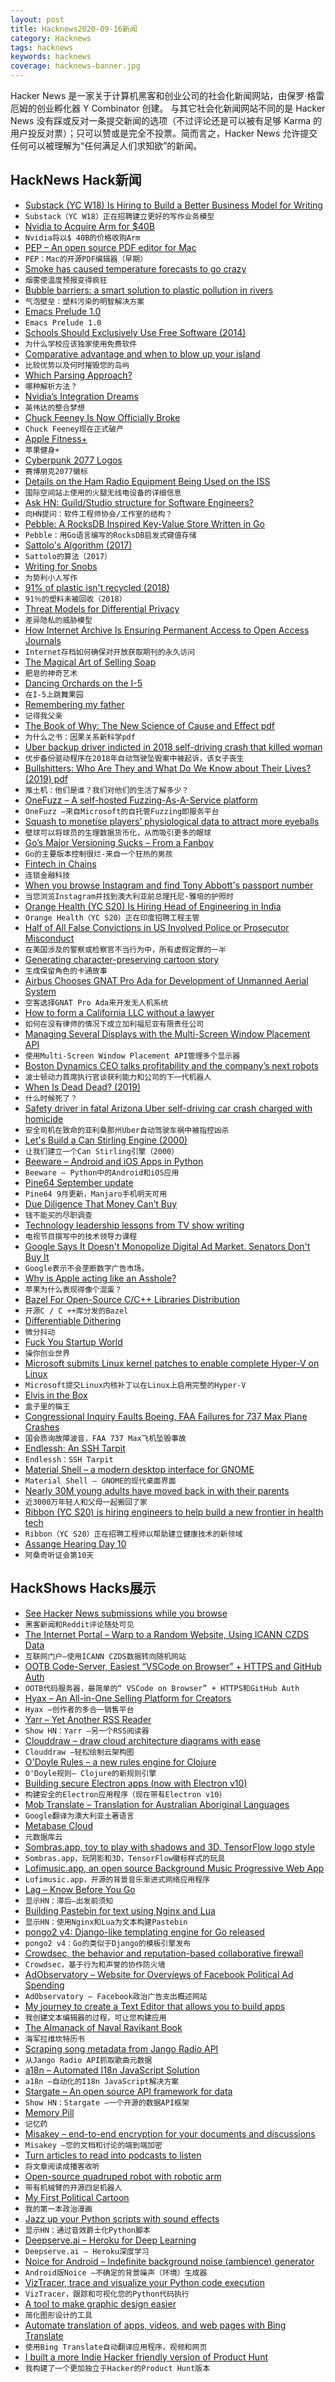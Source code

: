 ```yaml
---
layout: post
title: Hacknews2020-09-16新闻
category: Hacknews
tags: hacknews
keywords: hacknews
coverage: hacknews-banner.jpg
---
```


Hacker News 是一家关于计算机黑客和创业公司的社会化新闻网站，由保罗·格雷厄姆的创业孵化器 Y Combinator 创建。
与其它社会化新闻网站不同的是 Hacker News 没有踩或反对一条提交新闻的选项（不过评论还是可以被有足够 Karma 的用户投反对票）；只可以赞或是完全不投票。简而言之，Hacker News 允许提交任何可以被理解为“任何满足人们求知欲”的新闻。

## HackNews Hack新闻


- [Substack (YC W18) Is Hiring to Build a Better Business Model for Writing](https://substack.com/jobs)
- `Substack（YC W18）正在招聘建立更好的写作业务模型`
- [Nvidia to Acquire Arm for $40B](https://nvidianews.nvidia.com/news/nvidia-to-acquire-arm-for-40-billion-creating-worlds-premier-computing-company-for-the-age-of-ai)
- `Nvidia将以$ 40B的价格收购Arm`
- [PEP – An open source PDF editor for Mac](https://macpep.org/)
- `PEP：Mac的开源PDF编辑器（早期）`
- [Smoke has caused temperature forecasts to go crazy](https://cliffmass.blogspot.com/2020/09/smoke-has-caused-temperature-forecasts.html)
- `烟雾使温度预报变得疯狂`
- [Bubble barriers: a smart solution to plastic pollution in rivers](https://thegreatbubblebarrier.com/en/)
- `气泡壁垒：塑料污染的明智解决方案`
- [Emacs Prelude 1.0](https://emacsredux.com/blog/2020/09/15/emacs-prelude-1-0/)
- `Emacs Prelude 1.0`
- [Schools Should Exclusively Use Free Software (2014)](https://www.gnu.org/education/edu-schools.html)
- `为什么学校应该独家使用免费软件`
- [Comparative advantage and when to blow up your island](https://www.lesswrong.com/posts/eLRSCC7r4KinuxqZX/comparative-advantage-and-when-to-blow-up-your-island)
- `比较优势以及何时摧毁您的岛屿`
- [Which Parsing Approach?](https://tratt.net/laurie/blog/entries/which_parsing_approach.html)
- `哪种解析方法？`
- [Nvidia’s Integration Dreams](https://stratechery.com/2020/nvidias-integration-dreams/)
- `英伟达的整合梦想`
- [Chuck Feeney Is Now Officially Broke](https://www.forbes.com/sites/stevenbertoni/2020/09/15/exclusive-the-billionaire-who-wanted-to-die-brokeis-now-officially-broke/#2d2d3103a2aa)
- `Chuck Feeney现在正式破产`
- [Apple Fitness+](https://www.apple.com/newsroom/2020/09/apple-fitness-plus-a-personalized-fitness-experience-comes-to-life-with-apple-watch/)
- `苹果健身+`
- [Cyberpunk 2077 Logos](https://www.valencygraphics.com/cyberpunk-2077)
- `赛博朋克2077徽标`
- [Details on the Ham Radio Equipment Being Used on the ISS](http://k0lwc.com/new-ham-radio-onboard-the-iss-is-on-the-air/)
- `国际空间站上使用的火腿无线电设备的详细信息`
- [Ask HN: Guild/Studio structure for Software Engineers?](item?id=24479097)
- `向HN提问：软件工程师协会/工作室的结构？`
- [Pebble: A RocksDB Inspired Key-Value Store Written in Go](https://www.cockroachlabs.com/blog/pebble-rocksdb-kv-store/)
- `Pebble：用Go语言编写的RocksDB启发式键值存储`
- [Sattolo's Algorithm (2017)](https://danluu.com/sattolo/)
- `Sattolo的算法（2017）`
- [Writing for Snobs](https://russelldavies.typepad.com/planning/2020/09/writing-for-snobs.html)
- `为势利小人写作`
- [91% of plastic isn't recycled (2018)](https://www.nationalgeographic.com/news/2017/07/plastic-produced-recycling-waste-ocean-trash-debris-environment/)
- `91％的塑料未被回收（2018）`
- [Threat Models for Differential Privacy](https://www.nist.gov/blogs/cybersecurity-insights/threat-models-differential-privacy)
- `差异隐私的威胁模型`
- [How Internet Archive Is Ensuring Permanent Access to Open Access Journals](https://blog.archive.org/2020/09/15/how-the-internet-archive-is-ensuring-permanent-access-to-open-access-journal-articles/)
- `Internet存档如何确保对开放获取期刊的永久访问`
- [The Magical Art of Selling Soap](https://www.laphamsquarterly.org/roundtable/magical-art-selling-soap)
- `肥皂的神奇艺术`
- [Dancing Orchards on the I-5](https://hardmath123.github.io/orchard.html)
- `在I-5上跳舞果园`
- [Remembering my father](https://www.gatesnotes.com/About-Bill-Gates/Remembering-Bill-Gates-Sr?WT.mc_id=20200915000000_Remembering-Bill-Gates-Sr_BG-TW_&WT.tsrc=BGTW)
- `记得我父亲`
- [The Book of Why: The New Science of Cause and Effect pdf](http://cdar.berkeley.edu/wp-content/uploads/2017/04/Lisa-Goldberg-reviews-The-Book-of-Why.pdf)
- `为什么之书：因果关系新科学pdf`
- [Uber backup driver indicted in 2018 self-driving crash that killed woman](https://www.phoenixnewtimes.com/news/uber-backup-driver-in-phoenix-indicted-over-fatal-self-driving-car-crash-in-18-11494111)
- `优步备份驱动程序在2018年自动驾驶坠毁案中被起诉，该女子丧生`
- [Bullshitters: Who Are They and What Do We Know about Their Lives? (2019) pdf](http://ftp.iza.org/dp12282.pdf)
- `推土机：他们是谁？我们对他们的生活了解多少？ `
- [OneFuzz – A self-hosted Fuzzing-As-A-Service platform](https://github.com/microsoft/onefuzz)
- `OneFuzz –来自Microsoft的自托管Fuzzing即服务平台`
- [Squash to monetise players’ physiological data to attract more eyeballs](https://indianexpress.com/article/sports/sport-others/squash-monetise-players-physiological-data-to-attract-more-eyeballs-6585778/)
- `壁球可以将球员的生理数据货币化，从而吸引更多的眼球`
- [Go’s Major Versioning Sucks – From a Fanboy](https://qvault.io/2020/09/15/gos-major-version-handling-sucks-from-a-fanboy/)
- `Go的主要版本控制很烂-来自一个狂热的男孩`
- [Fintech in Chains](https://johnhcochrane.blogspot.com/2020/09/fintech-in-chains.html)
- `连锁金融科技`
- [When you browse Instagram and find Tony Abbott's passport number](https://mango.pdf.zone/finding-former-australian-prime-minister-tony-abbotts-passport-number-on-instagram)
- `当您浏览Instagram并找到澳大利亚前总理托尼·雅培的护照时`
- [Orange Health (YC S20) Is Hiring Head of Engineering in India](https://www.orangehealth.in/jobs/head-of-engineering-(sr-engg-manager---director))
- `Orange Health（YC S20）正在印度招聘工程主管`
- [Half of All False Convictions in US Involved Police or Prosecutor Misconduct](https://reason.com/2020/09/15/half-of-all-false-convictions-in-the-u-s-involved-police-or-prosecutor-misconduct-finds-new-report/)
- `在美国涉及的警察或检察官不当行为中，所有虚假定罪的一半`
- [Generating character-preserving cartoon story](https://github.com/basiclab/CPCStoryVisualization-Pytorch)
- `生成保留角色的卡通故事`
- [Airbus Chooses GNAT Pro Ada for Development of Unmanned Aerial System](https://www.manufacturing.net/aerospace/news/21175187/airbus-chooses-gnat-pro-ada-for-development-of-unmanned-aerial-system)
- `空客选择GNAT Pro Ada来开发无人机系统`
- [How to form a California LLC without a lawyer](https://feross.org/form-california-llc/)
- `如何在没有律师的情况下成立加利福尼亚有限责任公司`
- [Managing Several Displays with the Multi-Screen Window Placement API](https://web.dev/multi-screen-window-placement/)
- `使用Multi-Screen Window Placement API管理多个显示器`
- [Boston Dynamics CEO talks profitability and the company’s next robots](https://venturebeat.com/2020/09/14/boston-dynamics-ceo-profitability-roadmap-next-robots/)
- `波士顿动力首席执行官谈获利能力和公司的下一代机器人`
- [When Is Dead Dead? (2019)](https://thewalrus.ca/death-when-is-dead-actually-dead/)
- `什么时候死了？ `
- [Safety driver in fatal Arizona Uber self-driving car crash charged with homicide](https://www.reuters.com/article/uber-selfdriving-int-idUSKBN2663FS)
- `安全司机在致命的亚利桑那州Uber自动驾驶车祸中被指控凶杀`
- [Let's Build a Can Stirling Engine (2000)](http://www.bekkoame.ne.jp/~khirata/english/mk_can.htm)
- `让我们建立一个Can Stirling引擎（2000）`
- [Beeware – Android and iOS Apps in Python](https://beeware.org/)
- `Beeware – Python中的Android和iOS应用`
- [Pine64 September update](https://www.pine64.org/2020/09/15/september-update-let-it-sink-in/)
- `Pine64 9月更新，Manjaro手机明天可用`
- [Due Diligence That Money Can’t Buy](https://krebsonsecurity.com/2020/09/due-diligence-that-money-cant-buy/)
- `钱不能买的尽职调查`
- [Technology leadership lessons from TV show writing](https://www.tlt21.com/tech-leadership-lessons-from-tv/)
- `电视节目撰写中的技术领导力课程`
- [Google Says It Doesn't Monopolize Digital Ad Market. Senators Don't Buy It](https://www.npr.org/2020/09/15/913328975/google-says-it-doesnt-monopolize-digital-ad-market-senators-don-t-buy-it)
- `Google表示不会垄断数字广告市场。`
- [Why is Apple acting like an Asshole?](https://www.jessesquires.com/blog/2020/09/15/why-is-apple-acting-like-an-asshole/)
- `苹果为什么表现得像个混蛋？`
- [Bazel For Open-Source C/C++ Libraries Distribution](https://liuliu.me/eyes/bazel-for-libraries-distribution-an-open-source-library-author-perspective/)
- `开源C / C ++库分发的Bazel`
- [Differentiable Dithering](https://www.peterstefek.me/differentiable-dithering.html)
- `微分抖动`
- [Fuck You Startup World](https://medium.com/startup-grind/fuck-you-startup-world-ab6cc72fad0e)
- `操你创业世界`
- [Microsoft submits Linux kernel patches to enable complete Hyper-V on Linux](https://www.theregister.com/2020/09/15/microsoft_submits_linux_kernel_patches/)
- `Microsoft提交Linux内核补丁以在Linux上启用完整的Hyper-V`
- [Elvis in the Box](https://historynewsnetwork.org/article/177228)
- `盒子里的猫王`
- [Congressional Inquiry Faults Boeing, FAA Failures for 737 Max Plane Crashes](https://www.npr.org/2020/09/16/913426448/congressional-inquiry-faults-boeing-and-faa-failures-for-deadly-737-max-plane-cr)
- `国会质询故障波音，FAA 737 Max飞机坠毁事故`
- [Endlessh: An SSH Tarpit](https://github.com/skeeto/endlessh)
- `Endlessh：SSH Tarpit`
- [Material Shell – a modern desktop interface for GNOME](https://material-shell.com/)
- `Material Shell – GNOME的现代桌面界面`
- [Nearly 30M young adults have moved back in with their parents](https://www.axios.com/working-from-parents-home-82414f13-156f-43c2-aafa-733bd7541146.html)
- `近3000万年轻人和父母一起搬回了家`
- [Ribbon (YC S20) is hiring engineers to help build a new frontier in health tech](https://medium.com/swlh/were-in-a-new-frontier-of-health-tech-9f53149c5ad7)
- `Ribbon（YC S20）正在招聘工程师以帮助建立健康技术的新领域`
- [Assange Hearing Day 10](https://www.craigmurray.org.uk/archives/2020/09/your-man-in-the-public-gallery-assange-hearing-day-10/)
- `阿桑奇听证会第10天`


## HackShows Hacks展示

- [ See Hacker News submissions while you browse](https://epiverse.co/)
- `黑客新闻和Reddit评论随处可见`
- [ The Internet Portal – Warp to a Random Website, Using ICANN CZDS Data](https://theinternetportal.net/)
- `互联网门户–使用ICANN CZDS数据转向随机网站`
- [ OOTB Code-Server, Easiest “VSCode on Browser” + HTTPS and GitHub Auth](https://github.com/nullpo-head/Out-of-the-Box-CodeServer)
- `OOTB代码服务器，最简单的“ VSCode on Browser” + HTTPS和GitHub Auth`
- [ Hyax – An All-in-One Selling Platform for Creators](https://hyax.com/)
- `Hyax –创作者的多合一销售平台`
- [ Yarr – Yet Another RSS Reader](https://github.com/nkanaev/yarr)
- `Show HN：Yarr –另一个RSS阅读器`
- [ Clouddraw – draw cloud architecture diagrams with ease](https://clouddraw.app/)
- `Clouddraw –轻松绘制云架构图`
- [ O'Doyle Rules – a new rules engine for Clojure](https://github.com/oakes/odoyle-rules)
- `O'Doyle规则– Clojure的新规则引擎`
- [ Building secure Electron apps (now with Electron v10)](https://github.com/reZach/secure-electron-template/releases/tag/v5.0.0)
- `构建安全的Electron应用程序（现在带有Electron v10）`
- [ Mob Translate – Translation for Australian Aboriginal Languages](https://mobtranslate.com)
- `Google翻译为澳大利亚土著语言`
- [ Metabase Cloud](https://metabase.com/start/hosted)
- `元数据库云`
- [ Sombras.app, toy to play with shadows and 3D, TensorFlow logo style](https://sombras.app)
- `Sombras.app，玩阴影和3D，TensorFlow徽标样式的玩具`
- [ Lofimusic.app, an open source Background Music Progressive Web App](https://lofimusic.app)
- `Lofimusic.app，开源的背景音乐渐进式网络应用程序`
- [ Lag – Know Before You Go](https://lag.app)
- `显示HN：滞后–出发前须知`
- [ Building Pastebin for text using Nginx and Lua](https://usamaejaz.com/nginx-lua-pastebin/)
- `显示HN：使用Nginx和Lua为文本构建Pastebin`
- [ pongo2 v4: Django-like templating engine for Go released](https://github.com/flosch/pongo2/releases/tag/v4.0.0)
- `pongo2 v4：Go的类似于Django的模板引擎发布`
- [ Crowdsec, the behavior and reputation-based collaborative firewall](https://crowdsec.net/2020/09/10/crowdsec-the-community-powered-firewall/)
- `Crowdsec，基于行为和声誉的协作防火墙`
- [ AdObservatory – Website for Overviews of Facebook Political Ad Spending](https://adobservatory.org/)
- `AdObservatory – Facebook政治广告支出概述网站`
- [ My journey to create a Text Editor that allows you to build apps](https://zecoda.com/about)
- `我创建文本编辑器的过程，可让您构建应用`
- [ The Almanack of Naval Ravikant Book](https://www.navalmanack.com)
- `海军拉维坎特历书`
- [ Scraping song metadata from Jango Radio API](https://jango-index.ml/)
- `从Jango Radio API抓取歌曲元数据`
- [ a18n – Automated I18n JavaScript Solution](https://github.com/FallenMax/a18n)
- `a18n –自动化的I18n JavaScript解决方案`
- [ Stargate – An open source API framework for data](https://stargate.io/2020/09/14/init-stargate.html)
- `Show HN：Stargate –一个开源的数据API框架`
- [ Memory Pill](https://www.hackster.io/nickbild/memory-pill-9f6b2e)
- `记忆药`
- [ Misakey – end-to-end encryption for your documents and discussions](https://www.misakey.com/)
- `Misakey –您的文档和讨论的端到端加密`
- [ Turn articles to read into podcasts to listen](https://remarkboard.com/?hn1)
- `将文章阅读成播客收听`
- [ Open-source quadruped robot with robotic arm](https://github.com/nicrusso7/rex-gym#robotic-arm)
- `带有机械臂的开源四足机器人`
- [ My First Political Cartoon](http://magarshak.com/cuties.jpg)
- `我的第一本政治漫画`
- [ Jazz up your Python scripts with sound effects](https://github.com/sangarshanan/jazzit)
- `显示HN：通过音效爵士化Python脚本`
- [ Deepserve.ai – Heroku for Deep Learning](https://www.deepserve.ai/)
- `Deepserve.ai – Heroku深度学习`
- [ Noice for Android – Indefinite background noise (ambience) generator](https://github.com/ashutoshgngwr/noice)
- `Android版Noice –不确定的背景噪声（环境）生成器`
- [ VizTracer, trace and visualize your Python code execution](https://github.com/gaogaotiantian/viztracer)
- `VizTracer，跟踪和可视化您的Python代码执行`
- [ A tool to make graphic design easier](https://hotpot.ai/)
- `简化图形设计的工具`
- [ Automate translation of apps, videos, and web pages with Bing Translate](https://hotpot.ai/file-translator)
- `使用Bing Translate自动翻译应用程序，视频和网页`
- [ I built a more Indie Hacker friendly version of Product Hunt](https://thehackstack.com/?ref=HN)
- `我构建了一个更加独立于Hacker的Product Hunt版本`


